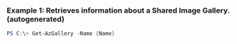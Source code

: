 
### Example 1: Retrieves information about a Shared Image Gallery. (autogenerated)
```powershell
PS C:\> Get-AzGallery -Name {Name}

```


